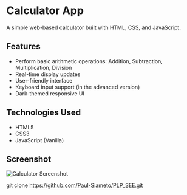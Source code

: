 # Calculator App

A simple web-based calculator built with HTML, CSS, and JavaScript.

## Features

- Perform basic arithmetic operations: Addition, Subtraction, Multiplication, Division
- Real-time display updates
- User-friendly interface
- Keyboard input support (in the advanced version)
- Dark-themed responsive UI

## Technologies Used

- HTML5
- CSS3
- JavaScript (Vanilla)

## Screenshot

![Calculator Screenshot](screenshot.png)

git clone https://github.com/Paul-Siameto/PLP_SEE.git

